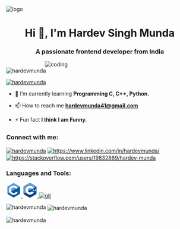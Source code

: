 ![logo](https://github.com/hardevmunda/hardevmunda/blob/main/..png)
<h1 align="center">Hi 👋, I'm Hardev Singh Munda</h1>
<h3 align="center">A passionate frontend developer from India</h3>
<img align="right" alt="coding" width="400" src="https://media.tenor.com/NOYF3f82b_gAAAAC/programmer.gif">

<p align="left"> <img src="https://komarev.com/ghpvc/?username=hardevmunda&label=Profile%20views&color=0e75b6&style=flat" alt="hardevmunda" /> </p>

<p align="left"> <a href="https://twitter.com/hardevmunda" target="blank"><img src="https://img.shields.io/twitter/follow/hardevmunda?logo=twitter&style=for-the-badge" alt="hardevmunda" /></a> </p>

- 🌱 I’m currently learning **Programming C, C++, Python.**

- 📫 How to reach me **hardevmunda41@gmail.com**

- ⚡ Fun fact **I think I am Funny.**

<h3 align="left">Connect with me:</h3>
<p align="left">
<a href="https://twitter.com/hardevmunda" target="blank"><img align="center" src="https://raw.githubusercontent.com/rahuldkjain/github-profile-readme-generator/master/src/images/icons/Social/twitter.svg" alt="hardevmunda" height="30" width="40" /></a>
<a href="https://linkedin.com/in/https://www.linkedin.com/in/hardevmunda/" target="blank"><img align="center" src="https://raw.githubusercontent.com/rahuldkjain/github-profile-readme-generator/master/src/images/icons/Social/linked-in-alt.svg" alt="https://www.linkedin.com/in/hardevmunda/" height="30" width="40" /></a>
<a href="https://stackoverflow.com/users/https://stackoverflow.com/users/19832869/hardev-munda" target="blank"><img align="center" src="https://raw.githubusercontent.com/rahuldkjain/github-profile-readme-generator/master/src/images/icons/Social/stack-overflow.svg" alt="https://stackoverflow.com/users/19832869/hardev-munda" height="30" width="40" /></a>
</p>

<h3 align="left">Languages and Tools:</h3>
<p align="left"> <a href="https://www.cprogramming.com/" target="_blank" rel="noreferrer"> <img src="https://raw.githubusercontent.com/devicons/devicon/master/icons/c/c-original.svg" alt="c" width="40" height="40"/> </a> <a href="https://www.w3schools.com/cpp/" target="_blank" rel="noreferrer"> <img src="https://raw.githubusercontent.com/devicons/devicon/master/icons/cplusplus/cplusplus-original.svg" alt="cplusplus" width="40" height="40"/> </a> <a href="https://git-scm.com/" target="_blank" rel="noreferrer"> <img src="https://www.vectorlogo.zone/logos/git-scm/git-scm-icon.svg" alt="git" width="40" height="40"/> </a> </p>

<p><img align="left" src="https://github-readme-stats.vercel.app/api/top-langs?username=hardevmunda&show_icons=true&locale=en&layout=compact" alt="hardevmunda" /></p>

<p>&nbsp;<img align="center" src="https://github-readme-stats.vercel.app/api?username=hardevmunda&show_icons=true&locale=en" alt="hardevmunda" /></p>

<p><img align="center" src="https://github-readme-streak-stats.herokuapp.com/?user=hardevmunda&" alt="hardevmunda" /></p>
